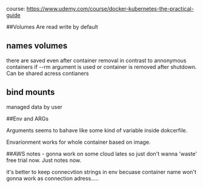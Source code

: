 course: https://www.udemy.com/course/docker-kubernetes-the-practical-guide

##Volumes
Are read write by default

## names volumes 
there are saved even after container removal in contrast to annonymous containers if --rm argument is used or container is removed after shutdown.
Can be shared acress contianers

## bind mounts 
managed data by user

##Env and ARGs

Arguments seems to bahave like some kind of variable inside dokcerfile.

Envarionment works for whole container based on image.


##AWS notes - gonna work on some cloud lates so just don't wanna 'waste' free trial now. Just notes now.

it's better to keep connecvtion strings in env becuase container name won't gonna work as connection adress.....